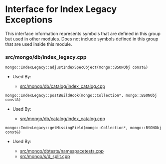 
# Interface for Index Legacy Exceptions
This interface information represents symbols that are defined in this group but used in other modules.  Does not include symbols defined in this group that are used inside this module.

### src/mongo/db/index\_legacy.cpp

<div></div>

    mongo::IndexLegacy::adjustIndexSpecObject(mongo::BSONObj const&)

- Used By:

    - [src/mongo/db/catalog/index\_catalog.cpp](../../../../storage/storage\_layer\_structure)

<div></div>

    mongo::IndexLegacy::postBuildHook(mongo::Collection*, mongo::BSONObj const&)

- Used By:

    - [src/mongo/db/catalog/index\_catalog.cpp](../../../../storage/storage\_layer\_structure)

<div></div>

    mongo::IndexLegacy::getMissingField(mongo::Collection*, mongo::BSONObj const&)

- Used By:

    - [src/mongo/dbtests/namespacetests.cpp](../../../../tests/unit\_tests)
    - [src/mongo/s/d\_split.cpp](../../../../sharding/chunk\_management)
